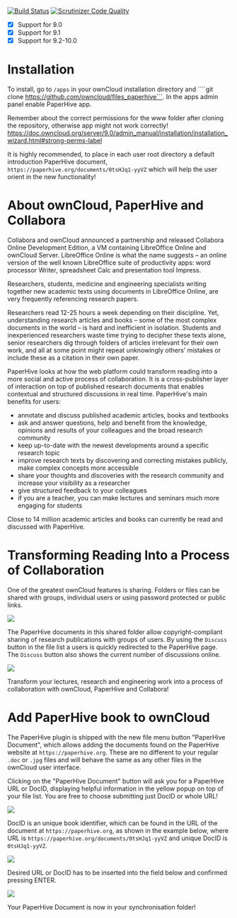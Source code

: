[![Build Status](https://travis-ci.org/owncloud/files_paperhive.svg?branch=master)](https://travis-ci.org/owncloud/files_paperhive)
[![Scrutinizer Code Quality](https://scrutinizer-ci.com/g/owncloud/files_paperhive/badges/quality-score.png?b=master)](https://scrutinizer-ci.com/g/owncloud/files_paperhive/?branch=master)

- [x] Support for 9.0
- [x] Support for 9.1
- [x] Support for 9.2-10.0

# Installation

To install, go to ```/apps``` in your ownCloud installation directory and ````git clone https://github.com/owncloud/files_paperhive```. In the apps admin panel enable PaperHive app.

Remember about the correct permissions for the www folder after cloning the repository, otherwise app might not work correctly! https://doc.owncloud.org/server/9.0/admin_manual/installation/installation_wizard.html#strong-perms-label

It is highly recommended, to place in each user root directory a default introduction PaperHive document, ```https://paperhive.org/documents/0tsHJq1-yyVZ``` which will help the user orient in the new functionality!

# About ownCloud, PaperHive and Collabora

Collabora and ownCloud announced a partnership and released Collabora Online Development Edition, a VM containing LibreOffice Online and ownCloud Server. LibreOffice Online is what the name suggests – an online version of the well known LibreOffice suite of productivity apps: word processor Writer, spreadsheet Calc and presentation tool Impress.

Researchers, students, medicine and engineering specialists writing together new academic texts using documents in LibreOffice Online, are very frequently referencing research papers.

Researchers read 12-25 hours a week depending on their discipline. Yet, understanding research articles and books – some of the most complex documents in the world – is hard and inefficient in isolation. Students and inexperienced researchers waste time trying to decipher these texts alone, senior researchers dig through folders of articles irrelevant for their own work, and all at some point might repeat unknowingly others’ mistakes or include these as a citation in their own paper.

PaperHive looks at how the web platform could transform reading into a more social and active process of collaboration. It is a cross-publisher layer of interaction on top of published research documents that enables contextual and structured discussions in real time. PaperHive's main benefits for users:
* annotate and discuss published academic articles, books and textbooks
* ask and answer questions, help and benefit from the knowledge, opinions and results of your colleagues and the broad research community
* keep up-to-date with the newest developments around a specific research topic
* improve research texts by discovering and correcting mistakes publicly, make complex concepts more accessible
* share your thoughts and discoveries with the research community and increase your visibility as a researcher
* give structured feedback to your colleagues
* if you are a teacher, you can make lectures and seminars much more engaging for students

Close to 14 million academic articles and books can currently be read and discussed with PaperHive.

# Transforming Reading Into a Process of Collaboration

One of the greatest ownCloud features is sharing. Folders or files can be shared with groups, individual users or using password protected or public links.

![](https://github.com/mrow4a/files_paperhive/blob/master/screenshots/sharing_documents_1.png)

The PaperHive documents in this shared folder allow copyright-compliant sharing of research publications with groups of users. By using the `Discuss` button in the file list a users is quickly redirected to the PaperHive page. The `Discuss` button also shows the current number of discussions online.

![](https://github.com/mrow4a/files_paperhive/blob/master/screenshots/sharing_documents_2.png)

Transform your lectures, research and engineering work into a process of collaboration with ownCloud, PaperHive and Collabora!

# Add PaperHive book to ownCloud

The PaperHive plugin is shipped with the new file menu button "PaperHive Document", which allows adding the documents found on the PaperHive website at `https://paperhive.org`. These are no different to your regular `.doc` or `.jpg` files and will behave the same as any other files in the ownCloud user interface.

Clicking on the "PaperHive Document" button will ask you for a PaperHive URL or DocID, displaying helpful information in the yellow popup on top of your file list. You are free to choose submitting just DocID or whole URL!

![](https://github.com/mrow4a/files_paperhive/blob/master/screenshots/add_new_book_1.png)

DocID is an unique book identifier, which can be found in the URL of the document at `https://paperhive.org`, as shown in the example below, where URL is `https://paperhive.org/documents/0tsHJq1-yyVZ` and unique DocID is `0tsHJq1-yyVZ`.

![](https://github.com/mrow4a/files_paperhive/blob/master/screenshots/add_new_book_2.png)

Desired URL or DocID has to be inserted into the field below and confirmed pressing ENTER.

![](https://github.com/mrow4a/files_paperhive/blob/master/screenshots/add_new_book_3.png)

Your PaperHive Document is now in your synchronisation folder!



